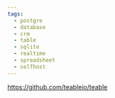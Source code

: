 ```yaml
---
tags:
  - postgre
  - database
  - crm
  - table
  - sqlite
  - realtime
  - spreadsheet
  - selfhost
---
```

https://github.com/teableio/teable